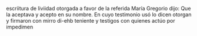 escriitura de liviidad otorgada a favor de la referida María Gregorio dijo: Que la aceptava y acepto en su nombre. En cuyo testimonio usó lo dicen otorgan y firmaron con mirro di-ehb teniente y testigos con quienes actúo por impedimen
